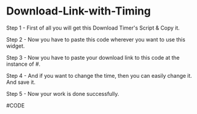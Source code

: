 # Download-Link-with-Timing

Step 1 - First of all you will get this Download Timer's Script & Copy it.

Step 2 - Now you have to paste this code wherever you want to use this widget.

Step 3 - Now you have to paste your download link to this code at the instance of #.

Step 4 - And if you want to change the time, then you can easily change it. And save it.

Step 5 - Now your work is done successfully.

#CODE
